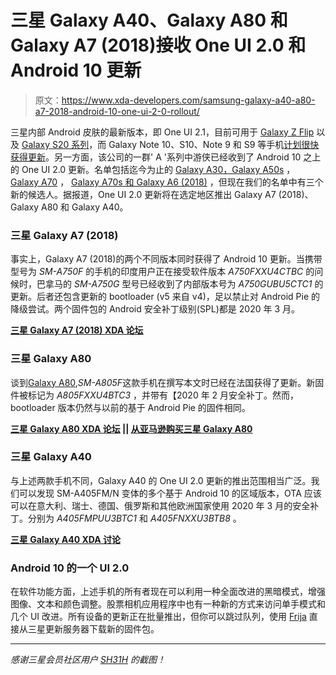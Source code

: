 # 三星 Galaxy A40、Galaxy A80 和 Galaxy A7 (2018)接收 One UI 2.0 和 Android 10 更新

> 原文：<https://www.xda-developers.com/samsung-galaxy-a40-a80-a7-2018-android-10-one-ui-2-0-rollout/>

三星内部 Android 皮肤的最新版本，即 One UI 2.1，目前可用于 [Galaxy Z Flip](https://www.xda-developers.com/samsung-galaxy-z-flip-launch-specs-features-pricing-availability/) 以及 [Galaxy S20 系列](https://www.xda-developers.com/samsung-galaxy-s20-specs-features-pricing-availability/)，而 Galaxy Note 10、S10、Note 9 和 S9 等手机[计划很快获得更新](https://www.xda-developers.com/samsung-one-ui-2-1-galaxy-note-10-s10-note-9-s9/)。另一方面，该公司的一群' A '系列中游侠已经收到了 Android 10 之上的 One UI 2.0 更新。名单包括迄今为止的 [Galaxy A30，Galaxy A50s](https://www.xda-developers.com/samsung-rolls-out-android-10-with-one-ui-2-0-to-the-galaxy-a30-and-a50s/) ， [Galaxy A70](https://www.xda-developers.com/samsung-galaxy-a70-android-10-one-ui-20-again/) ， [Galaxy A70s 和 Galaxy A6 (2018)](https://www.xda-developers.com/samsung-galaxy-a70s-update-android-10-one-ui-2-0/) ，但现在我们的名单中有三个新的候选人。据报道，One UI 2.0 更新将在选定地区推出 Galaxy A7 (2018)、Galaxy A80 和 Galaxy A40。

### 三星 Galaxy A7 (2018)

事实上，Galaxy A7 (2018)的两个不同版本同时获得了 Android 10 更新。当携带型号为 *SM-A750F* 的手机的印度用户正在接受软件版本 *A750FXXU4CTBC* 的问候时，巴拿马的 *SM-A750G* 型号已经收到了内部版本号为 *A750GUBU5CTC1* 的更新。后者还包含更新的 bootloader (v5 来自 v4)，足以禁止对 Android Pie 的降级尝试。两个固件包的 Android 安全补丁级别(SPL)都是 2020 年 3 月。

**[三星 Galaxy A7 (2018) XDA 论坛](https://forum.xda-developers.com/galaxy-a7)**

### 三星 Galaxy A80

谈到[Galaxy A80](https://www.xda-developers.com/samsung-galaxy-a80-rotating-camera/),*SM-A805F*这款手机在撰写本文时已经在法国获得了更新。新固件被标记为 *A805FXXU4BTC3* ，并带有【2020 年 2 月安全补丁。然而，bootloader 版本仍然与以前的基于 Android Pie 的固件相同。

**[三星 Galaxy A80 XDA 论坛](https://forum.xda-developers.com/galaxy-a80) || [从亚马逊购买三星 Galaxy A80](https://www.amazon.in/Test-Exclusive-1041-with-Offer/dp/B07KXBXQYQ/?tag=xdaportalin-21)**

### 三星 Galaxy A40

与上述两款手机不同，Galaxy A40 的 One UI 2.0 更新的推出范围相当广泛。我们可以发现 SM-A405FM/N 变体的多个基于 Android 10 的区域版本，OTA 应该可以在意大利、瑞士、德国、俄罗斯和其他欧洲国家使用 2020 年 3 月的安全补丁。分别为 *A405FMPUU3BTC1* 和 *A405FNXXU3BTB8* 。

**[三星 Galaxy A40 XDA 讨论](https://forum.xda-developers.com/t/samsung-galaxy-a40)**

### Android 10 的一个 UI 2.0

在软件功能方面，上述手机的所有者现在可以利用一种全面改进的黑暗模式，增强图像、文本和颜色调整。股票相机应用程序中也有一种新的方式来访问单手模式和几个 UI 改进。所有设备的更新正在批量推出，但你可以跳过队列，使用 [Frija](https://forum.xda-developers.com/s10-plus/how-to/tool-frija-samsung-firmware-downloader-t3910594) 直接从三星更新服务器下载新的固件包。

* * *

*感谢三星会员社区用户 [SH31H](https://r2.community.samsung.com/t5/user/viewprofilepage/user-id/324455) 的截图！*